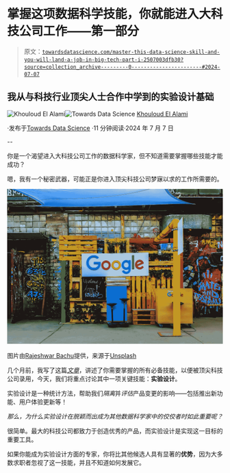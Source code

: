 # 掌握这项数据科学技能，你就能进入大科技公司工作——第一部分

> 原文：[`towardsdatascience.com/master-this-data-science-skill-and-you-will-land-a-job-in-big-tech-part-i-2507003dfb30?source=collection_archive---------0-----------------------#2024-07-07`](https://towardsdatascience.com/master-this-data-science-skill-and-you-will-land-a-job-in-big-tech-part-i-2507003dfb30?source=collection_archive---------0-----------------------#2024-07-07)

## 我从与科技行业顶尖人士合作中学到的实验设计基础

[](https://medium.com/@elalamik?source=post_page---byline--2507003dfb30--------------------------------)![Khouloud El Alami](https://medium.com/@elalamik?source=post_page---byline--2507003dfb30--------------------------------)[](https://towardsdatascience.com/?source=post_page---byline--2507003dfb30--------------------------------)![Towards Data Science](https://towardsdatascience.com/?source=post_page---byline--2507003dfb30--------------------------------) [Khouloud El Alami](https://medium.com/@elalamik?source=post_page---byline--2507003dfb30--------------------------------)

·发布于[Towards Data Science](https://towardsdatascience.com/?source=post_page---byline--2507003dfb30--------------------------------) ·11 分钟阅读·2024 年 7 月 7 日

--

你是一个渴望进入大科技公司工作的数据科学家，但不知道需要掌握哪些技能才能成功？

嗯，我有一个秘密武器，可能正是你进入顶尖科技公司梦寐以求的工作所需要的。

![](img/80793620f6efc89d611040464226da2e.png)

图片由[Rajeshwar Bachu](https://unsplash.com/@rajeshwerbatchu7?utm_source=medium&utm_medium=referral)提供，来源于[Unsplash](https://unsplash.com/?utm_source=medium&utm_medium=referral)

几个月前，我写了这篇[*文章*](https://medium.com/towards-data-science/dont-apply-to-tech-without-mastering-these-6-must-have-data-science-skills-a-spotify-data-8b1b7b8cc0ba)，讲述了你需要掌握的所有必备技能，以便被顶尖科技公司录用，今天，我们将重点讨论其中一项关键技能：**实验设计**。

实验设计是一种统计方法，帮助我们*隔离*并*评估*产品变更的影响——包括推出新功能、用户体验更新等！

*那么，为什么实验设计在脱颖而出成为其他数据科学家中的佼佼者时如此重要呢？*

很简单。最大的科技公司都致力于创造优秀的产品，而实验设计是实现这一目标的重要工具。

如果你能成为实验设计方面的专家，你将比其他候选人具有显著的**优势**，因为大多数求职者忽视了这一技能，并且不知道如何发展它。
